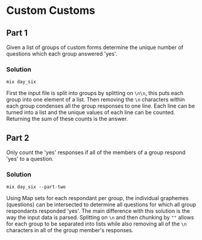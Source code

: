 # Custom Customs

## Part 1
Given a list of groups of custom forms determine the unique number of questions which each group answered 'yes'.

### Solution
```mix day_six```

First the input file is split into groups by splitting on `\n\n`, this puts each group into one element of a list. Then removing the `\n` characters within each group condenses all the group responses to one line. Each line can be turned into a list and the unique values of each line can be counted. Returning the sum of these counts is the answer.

## Part 2
Only count the 'yes' responses if all of the members of a group respond 'yes' to a question.

### Solution
```mix day_six --part-two```

Using Map sets for each respondant per group, the individual graphemes (questions) can be intersected to determine all questions for which all group respondants responded 'yes'. The main difference with this solution is the way the input data is parsed. Splitting on `\n` and then chunking by `""` allows for each group to be separated into lists while also removing all of the `\n` characters in all of the group member's responses.